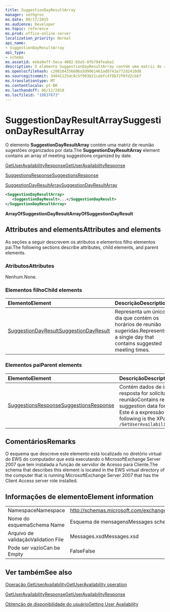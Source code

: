 ```yaml
---
title: SuggestionDayResultArray
manager: sethgros
ms.date: 09/17/2015
ms.audience: Developer
ms.topic: reference
ms.prod: office-online-server
localization_priority: Normal
api_name:
- SuggestionDayResultArray
api_type:
- schema
ms.assetid: eeba9eff-5eca-4002-b5a5-8fb794feaba1
description: O elemento SuggestionDayResultArray contém uma matriz de reunião sugestões organizados por data.
ms.openlocfilehash: c208104356606a5d9961461ad8743a772d2410d8
ms.sourcegitcommit: 34041125dc8c5f993b21cebfc4f8b72f0fd2cb6f
ms.translationtype: MT
ms.contentlocale: pt-BR
ms.lasthandoff: 06/11/2018
ms.locfileid: "19837673"
---
```

# <a name="suggestiondayresultarray"></a><span data-ttu-id="5e905-103">SuggestionDayResultArray</span><span class="sxs-lookup"><span data-stu-id="5e905-103">SuggestionDayResultArray</span></span>

<span data-ttu-id="5e905-104">O elemento **SuggestionDayResultArray** contém uma matriz de reunião sugestões organizados por data.</span><span class="sxs-lookup"><span data-stu-id="5e905-104">The **SuggestionDayResultArray** element contains an array of meeting suggestions organized by date.</span></span> 
  
[<span data-ttu-id="5e905-105">GetUserAvailabilityResponse</span><span class="sxs-lookup"><span data-stu-id="5e905-105">GetUserAvailabilityResponse</span></span>](getuseravailabilityresponse.md)
  
[<span data-ttu-id="5e905-106">SuggestionsResponse</span><span class="sxs-lookup"><span data-stu-id="5e905-106">SuggestionsResponse</span></span>](suggestionsresponse.md)
  
[<span data-ttu-id="5e905-107">SuggestionDayResultArray</span><span class="sxs-lookup"><span data-stu-id="5e905-107">SuggestionDayResultArray</span></span>](suggestiondayresultarray.md)
  
```xml
<SuggestionDayResultArray>
   <SuggestionDayResult>...</SuggestionDayResult>
</SuggestionDayResultArray>
```

 <span data-ttu-id="5e905-108">**ArrayOfSuggestionDayResult**</span><span class="sxs-lookup"><span data-stu-id="5e905-108">**ArrayOfSuggestionDayResult**</span></span>
## <a name="attributes-and-elements"></a><span data-ttu-id="5e905-109">Attributes and elements</span><span class="sxs-lookup"><span data-stu-id="5e905-109">Attributes and elements</span></span>

<span data-ttu-id="5e905-110">As seções a seguir descrevem os atributos e elementos filho elementos pai.</span><span class="sxs-lookup"><span data-stu-id="5e905-110">The following sections describe attributes, child elements, and parent elements.</span></span>
  
### <a name="attributes"></a><span data-ttu-id="5e905-111">Atributos</span><span class="sxs-lookup"><span data-stu-id="5e905-111">Attributes</span></span>

<span data-ttu-id="5e905-112">Nenhum.</span><span class="sxs-lookup"><span data-stu-id="5e905-112">None.</span></span>
  
### <a name="child-elements"></a><span data-ttu-id="5e905-113">Elementos filho</span><span class="sxs-lookup"><span data-stu-id="5e905-113">Child elements</span></span>

|<span data-ttu-id="5e905-114">**Elemento**</span><span class="sxs-lookup"><span data-stu-id="5e905-114">**Element**</span></span>|<span data-ttu-id="5e905-115">**Descrição**</span><span class="sxs-lookup"><span data-stu-id="5e905-115">**Description**</span></span>|
|:-----|:-----|
|[<span data-ttu-id="5e905-116">SuggestionDayResult</span><span class="sxs-lookup"><span data-stu-id="5e905-116">SuggestionDayResult</span></span>](suggestiondayresult.md) <br/> |<span data-ttu-id="5e905-117">Representa um único dia que contém os horários de reunião sugeridas.</span><span class="sxs-lookup"><span data-stu-id="5e905-117">Represents a single day that contains suggested meeting times.</span></span>  <br/> |
   
### <a name="parent-elements"></a><span data-ttu-id="5e905-118">Elementos pai</span><span class="sxs-lookup"><span data-stu-id="5e905-118">Parent elements</span></span>

|<span data-ttu-id="5e905-119">**Elemento**</span><span class="sxs-lookup"><span data-stu-id="5e905-119">**Element**</span></span>|<span data-ttu-id="5e905-120">**Descrição**</span><span class="sxs-lookup"><span data-stu-id="5e905-120">**Description**</span></span>|
|:-----|:-----|
|[<span data-ttu-id="5e905-121">SuggestionsResponse</span><span class="sxs-lookup"><span data-stu-id="5e905-121">SuggestionsResponse</span></span>](suggestionsresponse.md) <br/> |<span data-ttu-id="5e905-122">Contém dados de informações e sugestão de resposta for solicitado sugestões de reunião</span><span class="sxs-lookup"><span data-stu-id="5e905-122">Contains response information and suggestion data for requested meeting suggestions</span></span>  <br/> <span data-ttu-id="5e905-123">Este é a expressão XPath para esse elemento:</span><span class="sxs-lookup"><span data-stu-id="5e905-123">The following is the XPath expression to this element:</span></span>  <br/>  `/GetUserAvailabilityResponse/SuggestionsResponse` <br/> |
   
## <a name="remarks"></a><span data-ttu-id="5e905-124">Comentários</span><span class="sxs-lookup"><span data-stu-id="5e905-124">Remarks</span></span>

<span data-ttu-id="5e905-125">O esquema que descreve este elemento está localizado no diretório virtual do EWS do computador que está executando o MicrosoftExchange Server 2007 que tem instalada a função de servidor de Acesso para Cliente.</span><span class="sxs-lookup"><span data-stu-id="5e905-125">The schema that describes this element is located in the EWS virtual directory of the computer that is running MicrosoftExchange Server 2007 that has the Client Access server role installed.</span></span>
  
## <a name="element-information"></a><span data-ttu-id="5e905-126">Informações de elemento</span><span class="sxs-lookup"><span data-stu-id="5e905-126">Element information</span></span>

|||
|:-----|:-----|
|<span data-ttu-id="5e905-127">Namespace</span><span class="sxs-lookup"><span data-stu-id="5e905-127">Namespace</span></span>  <br/> |http://schemas.microsoft.com/exchange/services/2006/messages  <br/> |
|<span data-ttu-id="5e905-128">Nome do esquema</span><span class="sxs-lookup"><span data-stu-id="5e905-128">Schema Name</span></span>  <br/> |<span data-ttu-id="5e905-129">Esquema de mensagens</span><span class="sxs-lookup"><span data-stu-id="5e905-129">Messages schema</span></span>  <br/> |
|<span data-ttu-id="5e905-130">Arquivo de validação</span><span class="sxs-lookup"><span data-stu-id="5e905-130">Validation File</span></span>  <br/> |<span data-ttu-id="5e905-131">Messages.xsd</span><span class="sxs-lookup"><span data-stu-id="5e905-131">Messages.xsd</span></span>  <br/> |
|<span data-ttu-id="5e905-132">Pode ser vazio</span><span class="sxs-lookup"><span data-stu-id="5e905-132">Can be Empty</span></span>  <br/> |<span data-ttu-id="5e905-133">False</span><span class="sxs-lookup"><span data-stu-id="5e905-133">False</span></span>  <br/> |
   
## <a name="see-also"></a><span data-ttu-id="5e905-134">Ver também</span><span class="sxs-lookup"><span data-stu-id="5e905-134">See also</span></span>



[<span data-ttu-id="5e905-135">Operação GetUserAvailability</span><span class="sxs-lookup"><span data-stu-id="5e905-135">GetUserAvailability operation</span></span>](getuseravailability-operation.md)
  
[<span data-ttu-id="5e905-136">GetUserAvailabilityResponse</span><span class="sxs-lookup"><span data-stu-id="5e905-136">GetUserAvailabilityResponse</span></span>](getuseravailabilityresponse.md)


[<span data-ttu-id="5e905-137">Obtenção de disponibilidade do usuário</span><span class="sxs-lookup"><span data-stu-id="5e905-137">Getting User Availability</span></span>](http://msdn.microsoft.com/library/d4133fcb-9b0f-4e6b-aadf-a389da83516a%28Office.15%29.aspx)

